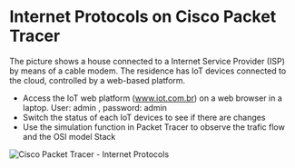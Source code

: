 
# Internet Protocols on Cisco Packet Tracer
The picture shows a house connected to a Internet Service Provider (ISP) by means of a cable modem. The residence has IoT devices connected to the cloud, controlled by a web-based platform. 
* Access the IoT web platform (www.iot.com.br) on a web browser in a laptop. 
    User: admin , password: admin
* Switch the status of each IoT devices to see if there are changes
* Use the simulation function in Packet Tracer to observe the trafic flow and the OSI model Stack

![Cisco Packet Tracer - Internet Protocols](IoT_for_Embedded_Devices/images/week_01_Internet_Protocols.png)


